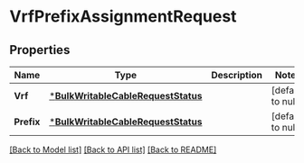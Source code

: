 # VrfPrefixAssignmentRequest

## Properties
Name | Type | Description | Notes
------------ | ------------- | ------------- | -------------
**Vrf** | [***BulkWritableCableRequestStatus**](BulkWritableCableRequest_status.md) |  | [default to null]
**Prefix** | [***BulkWritableCableRequestStatus**](BulkWritableCableRequest_status.md) |  | [default to null]

[[Back to Model list]](../README.md#documentation-for-models) [[Back to API list]](../README.md#documentation-for-api-endpoints) [[Back to README]](../README.md)

